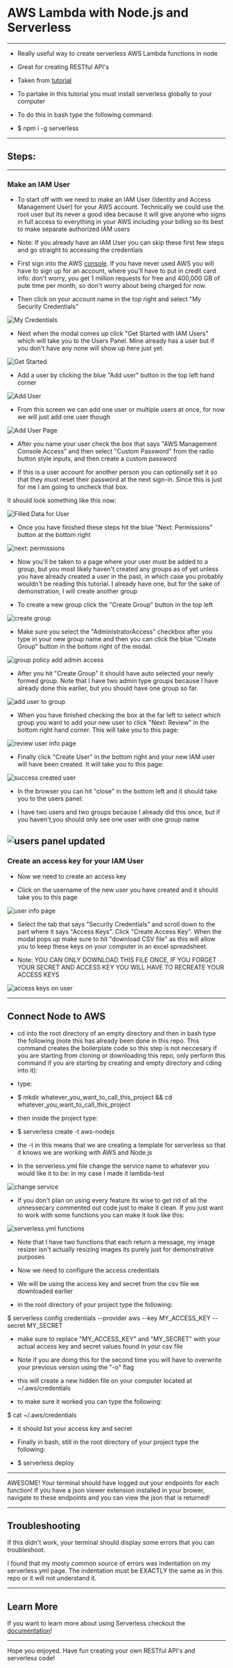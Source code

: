 # AWS Lambda with Node.js and Serverless
--- 
* Really useful way to create serverless AWS Lambda functions in node

* Great for creating RESTful API's

* Taken from [tutorial](https://www.youtube.com/watch?v=71cd5XerKss)

* To partake in this tutorial you must install serverless globally to your computer

- To do this in bash type the following command:

* $ npm i -g serverless
--- 

## Steps:
---
### Make an IAM User

- To start off with we need to make an IAM User (Identity and Access Management User) for your AWS account. Technically we could use the root user but its never a good idea because it will give anyone who signs in full access to everything in your AWS including your billing so its best to make separate authorized IAM users

- Note: If you already have an IAM User you can skip these first few steps and go straight to accessing the credentials

* First sign into the AWS [console](https://aws.amazon.com/console/). If you have never used AWS you will have to sign up for an account, where you'll have to put in credit card info: don't worry, you get 1 million requests for free and 400,000 GB of pute time per month, so don't worry about being charged for now. 

* Then click on your account name in the top right and select "My Security Credentials"

 ![My Credentials](https://imgur.com/Ocrjtkc.png)

* Next when the modal comes up click "Get Started with IAM Users" which will take you to the Users Panel. Mine already has a user but if you don't have any none will show up here just yet.

![Get Started](https://imgur.com/PjFU44l.png)

* Add a user by clicking the blue "Add user" button in the top left hand corner

![Add User](https://imgur.com/Y89aLtC.png)

* From this screen we can add one user or multiple users at once, for now we will just add one user though

![Add User Page](https://imgur.com/YbOqJyR.png)

* After you name your user check the box that says "AWS Management Console Access" and then select "Custom Password" from the radio button style inputs, and then create a custom password

* If this is a user account for another person you can optionally set it so that they must reset their password at the next sign-in. Since this is just for me I am going to uncheck that box. 

It should look something like this now:

![Filled Data for User](https://imgur.com/xHq1ZIm.png)

* Once you have finished these steps hit the blue "Next: Permissions"  button at the bottom right

![next: permissions](https://imgur.com/MaqXR5L.png)

* Now you'll be taken to a page where your user must be added to a group, but you most likely haven't created any groups as of yet unless you have already created a user in the past, in which case you probably wouldn't be reading this tutorial. I already have one, but for the sake of demonstration, I will create another group

* To create a new group click the "Create Group" button in the top left

![create group](https://imgur.com/dZImLRH.png)

* Make sure you select the "AdministratorAccess" checkbox after you type in your new group name and then you can click the blue "Create Group" button in the bottom right of the modal. 

![group policy add admin access](https://imgur.com/6hiGPmd.png)

* After you hit "Create Group" it should have auto selected your newly formed group. Note that I have two admin type groups because I have already done this earlier, but you should have one group so far.

![add user to group](https://imgur.com/nlcgKZD.png)


* When you have finished checking the box at the far left to select which group you want to add your new user to click "Next: Review" in the bottom right hand corner. This will take you to this page:

![review user info page](https://imgur.com/ysbNzIU.png)

* Finally click "Create User" in the bottom right and your new IAM user will have been created. It will take you to this page:

![success created user](https://imgur.com/Jw2DsBz.png)

* In the browser you can hit "close" in the bottom left and it should take you to the users panel:

- I have two users and two groups because I already did this once, but if you haven't,you should only see one user with one group name

![users panel updated](https://imgur.com/PdhqRz9.png)
---

### Create an access key for your IAM User

- Now we need to create an access key

* Click on the username of the new user you have created and it should take you to this page

![user info page](https://imgur.com/gekaou0.png)

* Select the tab that says "Security Credentials" and scroll down to the part where it says "Access Keys". Click "Create Access Key". When the modal pops up make sure to hit "download CSV file" as this will allow you to keep these keys on your computer in an excel spreadsheet.

- Note: YOU CAN ONLY DOWNLOAD THIS FILE ONCE, IF YOU FORGET YOUR SECRET AND ACCESS KEY YOU WILL HAVE TO RECREATE YOUR ACCESS KEYS

![access keys on user](https://imgur.com/HplmWmw.png)

--- 
## Connect Node to AWS

* cd into the root directory of an empty directory and then in bash type the following (note this has already been done in this repo. This command creates the boilerplate code so this step is not neccesary if you are starting from cloning or downloading this repo, only perform this command if you are starting by creating and empty directory and cding into it):

- type: 

* $ mkdir whatever_you_want_to_call_this_project && cd whatever_you_want_to_call_this_project

- then inside the project type:

* $ serverless create -t aws-nodejs 

* the -t in this means that we are creating a template for serverless so that it knows we are working with AWS and Node.js

* In the serverless.yml file change the service name to whatever you would like it to be: in my case I made it lambda-test

![change service](https://imgur.com/PIQkMDU.png)

* If you don't plan on using every feature its wise to get rid of all the unnessecary commented out code just to make it clean. If you just want to work with some functions you can make it look like this:

![serverless.yml functions](https://imgur.com/VtlkAYK.png)

* Note that I have two functions that each return a message, my image resizer isn't actually resizing images its purely just for demonstrative purposes

- Now we need to configure the access credentials 

* We will be using the access key and secret from the csv file we downloaded earlier 

* in the root directory of your project type the following: 

$ serverless config credentials --provider aws --key MY_ACCESS_KEY --secret MY_SECRET

* make sure to replace "MY_ACCESS_KEY" and "MY_SECRET" with your actual access key and secret values found in your csv file

- Note if you are doing this for the second time you will have to overwrite your previous version using the "-o" flag 

* this will create a new hidden file on your computer located at ~/.aws/credentials

* to make sure it worked you can type the following: 

$ cat ~/.aws/credentials 

* it should list your access key and secret

* Finally in bash, still in the root directory of your project type the following:

- $ serverless deploy

---

AWESOME! Your terminal should have logged out your endpoints for each function! If you have a json viewer extension installed in your brower, navigate to these endpoints and you can view the json that is returned!

--- 
## Troubleshooting

If this didn't work, your terminal should display some errors that you can troubleshoot. 

I found that my mosty common source of errors was indentation on my serverless.yml page. The indentation must be EXACTLY the same as in this repo or it will not understand it.

---
## Learn More

If you want to learn more about using Serverless checkout the [documentation](https://serverless.com/)!

--- 

Hope you enjoyed. Have fun creating your own RESTful API's and serverless code!








 




























